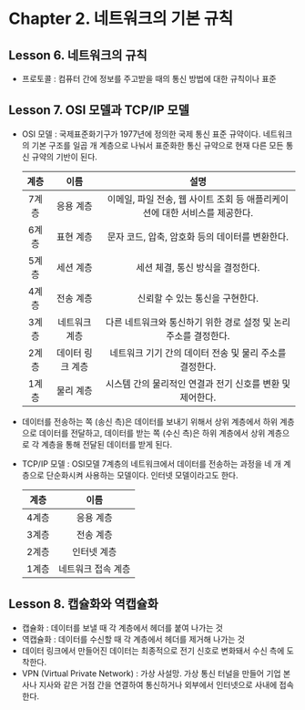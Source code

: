 # Chapter 2. 네트워크의 기본 규칙 

## Lesson 6. 네트워크의 규칙 
- 프로토콜 : 컴퓨터 간에 정보를 주고받을 때의 통신 방법에 대한 규칙이나 표준  

## Lesson 7. OSI 모델과 TCP/IP 모델
- OSI 모델 : 국제표준화기구가 1977년에 정의한 국제 통신 표준 규약이다. 네트워크의 기본 구조를 일곱 개 계층으로 나눠서 표준화한 통신 규약으로 현재 다른 모든 통신 규약의 기반이 된다.

    |계층|이름|설명|
    |:---:|:---:|:---:|
    |7계층|응용 계층|이메일, 파일 전송, 웹 사이트 조회 등 애플리케이션에 대한 서비스를 제공한다.|
    |6계층|표현 계층|문자 코드, 압축, 암호화 등의 데이터를 변환한다.|
    |5계층|세션 계층|세션 체결, 통신 방식을 결정한다.|
    |4계층|전송 계층|신뢰할 수 있는 통신을 구현한다.|
    |3계층|네트워크 계층|다른 네트워크와 통신하기 위한 경로 설정 및 논리 주소를 결정한다.|
    |2계층|데이터 링크 계층|네트워크 기기 간의 데이터 전송 및 물리 주소를 결정한다.|
    |1계층|물리 계층|시스템 간의 물리적인 연결과 전기 신호를 변환 및 제어한다.|

- 데이터를 전송하는 쪽 (송신 측)은 데이터를 보내기 위해서 상위 계층에서 하위 계층으로 데이터를 전달하고, 데이터를 받는 쪽 (수신 측)은 하위 계층에서 상위 계층으로 각 계층을 통해 전달된 데이터를 받게 된다.  

- TCP/IP 모델 : OSI모델 7계층의 네트워크에서 데이터를 전송하는 과정을 네 개 계층으로 단순화시켜 사용하는 모델이다. 인터넷 모델이라고도 한다.  

    |계층|이름|
    |:---:|:---:|
    |4계층|응용 계층|
    |3계층|전송 계층|
    |2계층|인터넷 계층|
    |1계층|네트워크 접속 계층|

## Lesson 8. 캡슐화와 역캡슐화
- 캡슐화 : 데이터를 보낼 때 각 계층에서 헤더를 붙여 나가는 것  
- 역캡슐화 : 데이터를 수신할 때 각 계층에서 헤더를 제거해 나가는 것  
- 데이터 링크에서 만들어진 데이터는 최종적으로 전기 신호로 변화돼서 수신 측에 도착한다.  
- VPN (Virtual Private Network) : 가상 사설망. 가상 통신 터널을 만들어 기업 본사나 지사와 같은 거점 간을 연결하여 통신하거나 외부에서 인터넷으로 사내에 접속한다.  